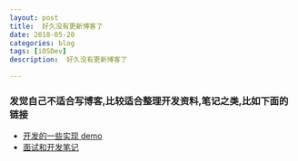 ```yaml
---
layout: post
title:  好久没有更新博客了
date: 2018-05-20
categories: blog
tags: [iOSDev]
description:  好久没有更新博客了

---
```


### 发觉自己不适合写博客,比较适合整理开发资料,笔记之类,比如下面的链接

- [开发的一些实现 demo](https://github.com/DevDragonLi/iOSDevDemo)
- [面试和开发笔记](https://github.com/DevDragonLi/iOSDevNotesAndInterviews)
